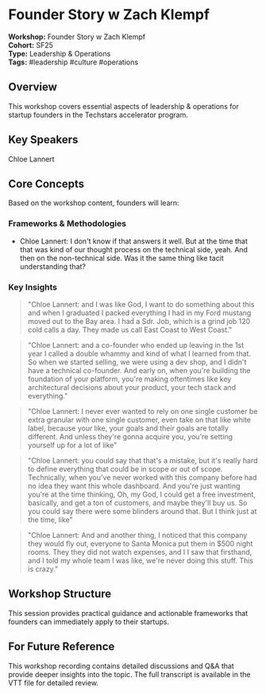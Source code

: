 # Founder Story w  Zach Klempf

**Workshop:** Founder Story w  Zach Klempf  
**Cohort:** SF25  
**Type:** Leadership & Operations  
**Tags:** #leadership #culture #operations

## Overview

This workshop covers essential aspects of leadership & operations for startup founders in the Techstars accelerator program.

## Key Speakers

Chloe Lannert

## Core Concepts

Based on the workshop content, founders will learn:


### Frameworks & Methodologies

- Chloe Lannert: I don't know if that answers it well. But at the time that that was kind of our thought process on the technical side, yeah. And then on the non-technical side. Was it the same thing like tacit understanding that?

### Key Insights

> "Chloe Lannert: and I was like God, I want to do something about this and when I graduated I packed everything I had in my Ford mustang moved out to the Bay area. I had a Sdr. Job, which is a grind job 120 cold calls a day. They made us call East Coast to West Coast."

> "Chloe Lannert: and a co-founder who ended up leaving in the 1st year I called a double whammy and kind of what I learned from that. So when we started selling, we were using a dev shop, and I didn't have a technical co-founder. And early on, when you're building the foundation of your platform, you're making oftentimes like key architectural decisions about your product, your tech stack and everything."

> "Chloe Lannert: I never ever wanted to rely on one single customer be extra granular with one single customer, even take on that like white label, because your like, your goals and their goals are totally different. And unless they're gonna acquire you, you're setting yourself up for a lot of like"

> "Chloe Lannert: you could say that that's a mistake, but it's really hard to define everything that could be in scope or out of scope. Technically, when you've never worked with this company before had no idea they want this whole dashboard. And you're just wanting you're at the time thinking, Oh, my God, I could get a free investment, basically, and get a ton of customers, and maybe they'll buy us. So you could say there were some blinders around that. But I think just at the time, like"

> "Chloe Lannert: And and another thing, I noticed that this company they would fly out, everyone to Santa Monica put them in $500 night rooms. They they did not watch expenses, and I I saw that firsthand, and I told my whole team I was like, we're never doing this stuff. This is crazy."


## Workshop Structure

This session provides practical guidance and actionable frameworks that founders can immediately apply to their startups.

## For Future Reference

This workshop recording contains detailed discussions and Q&A that provide deeper insights into the topic. The full transcript is available in the VTT file for detailed review.
